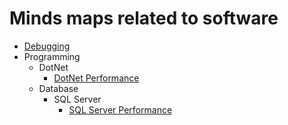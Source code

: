 # Minds maps related to software

- [Debugging](http://www.plantuml.com/plantuml/proxy?fmt=svg&cache=no&src=https://raw.githubusercontent.com/mind-maps/software/master/debugging/before-debugging-others-problem.puml)
 - Programming
   - DotNet
     - [DotNet Performance](http://www.plantuml.com/plantuml/proxy?fmt=svg&cache=no&src=https://raw.githubusercontent.com/mind-maps/software/master/programming/dot-net/dotnet-web-performance.puml)
   - Database
     - SQL Server
       - [SQL Server Performance](http://www.plantuml.com/plantuml/proxy?fmt=svg&cache=no&src=https://raw.githubusercontent.com/mind-maps/software/master/programming/database/sql-server/sql-server-performance.puml)
